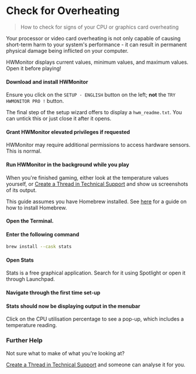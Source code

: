 # Check for Overheating

> How to check for signs of your CPU or graphics card overheating

Your processor or video card overheating is not only capable of causing short-term harm to your system's performance - it can result in permanent physical damage being inflicted on your computer.

<tabs className="w-full">
<tabs-item icon="i-lucide-grid-2x2" label="Windows">
<tip>

HWMonitor displays current values, minimum values, and maximum values. Open it before playing!

</tip>

<steps level="4">

#### Download and install HWMonitor

<tip>

Ensure you click on the `SETUP · ENGLISH` button on the left; **not** the `TRY HWMONITOR PRO !` button.

</tip>

The final step of the setup wizard offers to display a `hwm_readme.txt`. You can untick this or just close it after it opens.

#### Grant HWMonitor elevated privileges if requested

<note>

HWMonitor may require additional permissions to access hardware sensors. This is normal.

</note>

#### Run HWMonitor in the background while you play

When you're finished gaming, either look at the temperature values yourself, or [Create a Thread in Technical Support](/miscellaneous/other/create-a-thread-in-technical-support) and show us screenshots of its output.

</steps>
</tabs-item>

<tabs-item icon="i-lucide-apple" label="macOS">
<note>

This guide assumes you have Homebrew installed. See [here](/miscellaneous/mac/homebrew-install) for a guide on how to install Homebrew.

</note>

<steps level="4">

#### Open the Terminal.

#### Enter the following command

```bash [Terminal]
brew install --cask stats
```

#### Open Stats

<note>

Stats is a free graphical application. Search for it using Spotlight or open it through Launchpad.

</note>

#### Navigate through the first time set-up

#### Stats should now be displaying output in the menubar

<tip>

Click on the CPU utilisation percentage to see a pop-up, which includes a temperature reading.

</tip>
</steps>
</tabs-item>
</tabs>

### Further Help

Not sure what to make of what you're looking at?

[Create a Thread in Technical Support](/miscellaneous/other/create-a-thread-in-technical-support) and someone can analyse it for you.
